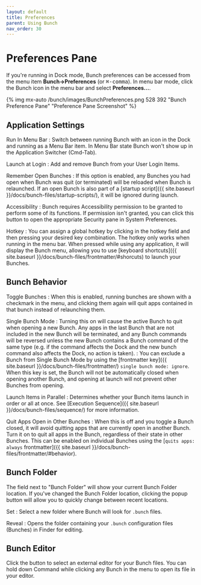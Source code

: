 ```yaml
---
layout: default
title: Preferences
parent: Using Bunch
nav_order: 30
---
```

# Preferences Pane

If you're running in Dock mode, Bunch preferences can be accessed from the menu item __Bunch->Preferences__ (or <kbd>⌘-comma</kbd>). In menu bar mode, click the Bunch icon in the menu bar and select __Preferences...__.

{% img mx-auto /bunch/images/BunchPreferences.png 528 392 "Bunch Preference Pane" "Preference Pane Screenshot" %}

## Application Settings

Run In Menu Bar
: Switch between running Bunch with an icon in the Dock and running as a Menu Bar item. In Menu Bar state Bunch won't show up in the Application Switcher (Cmd-Tab).

Launch at Login
: Add and remove Bunch from your User Login Items.

Remember Open Bunches
: If this option is enabled, any Bunches you had open when Bunch was quit (or terminated) will be reloaded when Bunch is relaunched. If an open Bunch is also part of a [startup script]({{ site.baseurl }}/docs/bunch-files/startup-scripts/), it will be ignored during launch.

Accessibility
: Bunch requires Accessibility permission to be granted to perform some of its functions. If permission isn't granted, you can click this button to open the appropriate Security pane in System Preferences.

Hotkey
: You can assign a global hotkey by clicking in the hotkey field and then pressing your desired key combination. The hotkey only works when running in the menu bar. When pressed while using any application, it will display the Bunch menu, allowing you to use [keyboard shortcuts]({{ site.baseurl }}/docs/bunch-files/frontmatter/#shorcuts) to launch your Bunches.

## Bunch Behavior

Toggle Bunches
: When this is enabled, running bunches are shown with a checkmark in the menu, and clicking them again will quit apps contained in that bunch instead of relaunching them.

Single Bunch Mode
: Turning this on will cause the active Bunch to quit when opening a new Bunch. Any apps in the last Bunch that are not included in the new Bunch will be terminated, and any Bunch commands will be reversed unless the new Bunch contains a Bunch command of the same type (e.g. if the command affects the Dock and the new bunch command also affects the Dock, no action is taken).
: You can exclude a Bunch from Single Bunch Mode by using the [frontmatter key]({{ site.baseurl }}/docs/bunch-files/frontmatter/) `single bunch mode: ignore`. When this key is set, the Bunch will not be automatically closed when opening another Bunch, and opening at launch will not prevent other Bunches from opening.

Launch Items in Parallel
: Determines whether your Bunch items launch in order or all at once. See [Execution Sequence]({{ site.baseurl }}/docs/bunch-files/sequence/) for more information.

Quit Apps Open in Other Bunches
: When this is off and you toggle a Bunch closed, it will avoid quitting apps that are currently open in another Bunch. Turn it on to quit all apps in the Bunch, regardless of their state in other Bunches. This can be enabled on individual Bunches using the [`quits apps: always` frontmatter]({{ site.baseurl }}/docs/bunch-files/frontmatter/#behavior).

## Bunch Folder

The field next to "Bunch Folder" will show your current Bunch Folder location. If you've changed the Bunch Folder location, clicking the popup button will allow you to quickly change between recent locations.

Set
: Select a new folder where Bunch will look for `.bunch` files.

Reveal
: Opens the folder containing your `.bunch` configuration files (Bunches) in Finder for editing.

## Bunch Editor

Click the button to select an external editor for your Bunch files. You can hold down Command while clicking any Bunch in the menu to open its file in your editor.

